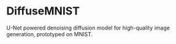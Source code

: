 # DiffuseMNIST
U-Net powered denoising diffusion model for high-quality image generation, prototyped on MNIST.
